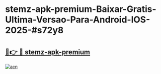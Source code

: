 # stemz-apk-premium-Baixar-Gratis-Ultima-Versao-Para-Android-IOS-2025-#s72y8

# <h2><a href="https://ainizakaria.my?title=stemz-apk-premium&ref=22M">🔗👉 🔴 stemz-apk-premium</a></h2>

[![acn](https://github.com/user-attachments/assets/0f9c940e-d8b0-45ae-aac7-cd30a18b3e1c)](https://ainizakaria.my?title=stemz-apk-premium&ref=22M)

